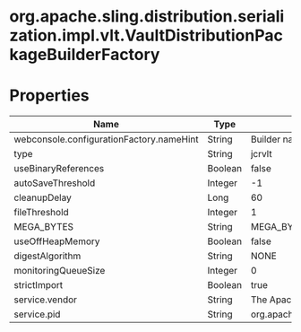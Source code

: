 # org.apache.sling.distribution.serialization.impl.vlt.VaultDistributionPackageBuilderFactory

# Properties

| Name | Type | Value |
| ---- | ---- | ----- |
| webconsole.configurationFactory.nameHint | String | Builder name: {name} |
| type | String | jcrvlt |
| useBinaryReferences | Boolean | false |
| autoSaveThreshold | Integer | -1 |
| cleanupDelay | Long | 60 |
| fileThreshold | Integer | 1 |
| MEGA_BYTES | String | MEGA_BYTES |
| useOffHeapMemory | Boolean | false |
| digestAlgorithm | String | NONE |
| monitoringQueueSize | Integer | 0 |
| strictImport | Boolean | true |
| service.vendor | String | The Apache Software Foundation |
| service.pid | String | org.apache.sling.distribution.serialization.impl.vlt.VaultDistributionPackageBuilderFactory |
